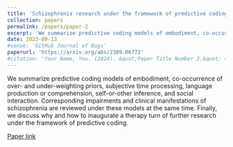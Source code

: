 ```yaml
---
title: 'Schizophrenia research under the framework of predictive coding: body, language, and others'
collection: papers
permalink: /papers/paper-2
excerpt: 'We summarize predictive coding models of embodiment, co-occurrence of over- and under-weighting priors, subjective time processing, language production or comprehension, self-or-other inference, and social interaction. Corresponding impairments and clinical manifestations of schizophrenia are reviewed under these models at the same time. Finally, we discuss why and how to inaugurate a therapy turn of further research under the framework of predictive coding.'
date: 2023-09-13
#venue: 'GitHub Journal of Bugs'
paperurl: 'https://arxiv.org/abs/2309.06772'
#citation: 'Your Name, You. (2024). &quot;Paper Title Number 3.&quot; <i>GitHub Journal of Bugs</i>. 1(3).'
---
```


We summarize predictive coding models of embodiment, co-occurrence of over- and under-weighting priors, subjective time processing, language production or comprehension, self-or-other inference, and social interaction. Corresponding impairments and clinical manifestations of schizophrenia are reviewed under these models at the same time. Finally, we discuss why and how to inaugurate a therapy turn of further research under the framework of predictive coding.

[Paper link](https://arxiv.org/abs/2309.06772)